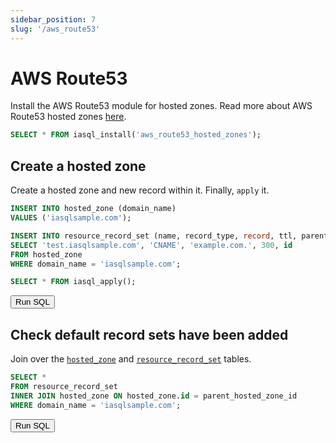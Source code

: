 ```yaml
---
sidebar_position: 7
slug: '/aws_route53'
---
```


# AWS Route53

Install the AWS Route53 module for hosted zones. Read more about AWS Route53 hosted zones [here](https://docs.aws.amazon.com/Route53/latest/DeveloperGuide/hosted-zones-working-with.html).

```sql
SELECT * FROM iasql_install('aws_route53_hosted_zones');
```

## Create a hosted zone

Create a hosted zone and new record within it. Finally, `apply` it.

```sql
INSERT INTO hosted_zone (domain_name)
VALUES ('iasqlsample.com');

INSERT INTO resource_record_set (name, record_type, record, ttl, parent_hosted_zone_id)
SELECT 'test.iasqlsample.com', 'CNAME', 'example.com.', 300, id
FROM hosted_zone
WHERE domain_name = 'iasqlsample.com';

SELECT * FROM iasql_apply();
```

<!--- https://www.urlencoder.org/ -->
<a href='https://app.iasql.com/#/button/INSERT%20INTO%20hosted_zone%20%28domain_name%29%0AVALUES%20%28%27iasqlsample.com%27%29%3B%0A%0AINSERT%20INTO%20resource_record_set%20%28name%2C%20record_type%2C%20record%2C%20ttl%2C%20parent_hosted_zone_id%29%0ASELECT%20%27test.iasqlsample.com%27%2C%20%27CNAME%27%2C%20%27example.com.%27%2C%20300%2C%20id%0AFROM%20hosted_zone%0AWHERE%20domain_name%20%3D%20%27iasqlsample.com%27%3B%0A%0ASELECT%20%2A%20FROM%20iasql_apply%28%29%3B'>
<button
  className={"button button--primary button--lg margin-bottom--lg"}
>
Run SQL
</button>
</a>

## Check default record sets have been added

Join over the [`hosted_zone`](https://dbdocs.io/iasql/iasql?table=hosted_zone&schema=public&view=table_structure) and [`resource_record_set`](https://dbdocs.io/iasql/iasql?table=resource_record_set&schema=public&view=table_structure) tables.

```sql
SELECT *
FROM resource_record_set
INNER JOIN hosted_zone ON hosted_zone.id = parent_hosted_zone_id
WHERE domain_name = 'iasqlsample.com';
```
<!--- https://www.urlencoder.org/ -->
<a href='https://app.iasql.com/#/button/SELECT%20%2A%0AFROM%20resource_record_set%0AINNER%20JOIN%20hosted_zone%20ON%20hosted_zone.id%20%3D%20parent_hosted_zone_id%0AWHERE%20domain_name%20%3D%20%27iasqlsample.com%27%3B'>
<button
  className={"button button--primary button--lg margin-bottom--lg"}
>
Run SQL
</button>
</a>